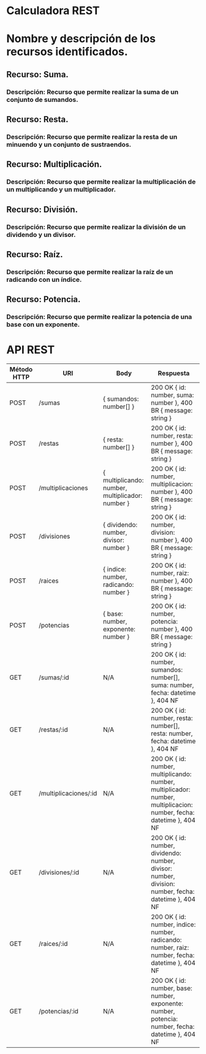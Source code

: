 # Calculadora REST

# Nombre y descripción de los recursos identificados.

## Recurso: Suma.

### Descripción: Recurso que permite realizar la suma de un conjunto de sumandos.

## Recurso: Resta.

### Descripción: Recurso que permite realizar la resta de un minuendo y un conjunto de sustraendos.

## Recurso: Multiplicación.

### Descripción: Recurso que permite realizar la multiplicación de un multiplicando y un multiplicador.

## Recurso: División.

### Descripción: Recurso que permite realizar la división de un dividendo y un divisor.

## Recurso: Raíz.

### Descripción: Recurso que permite realizar la raíz de un radicando con un índice.

## Recurso: Potencia.

### Descripción: Recurso que permite realizar la potencia de una base con un exponente.

# API REST

| Método HTTP  | URI | Body | Respuesta |
| ------------- | ------------- | ------------- | ------------- |
| POST  | /sumas  | { sumandos: number[] } | 200 OK { id: number, suma: number }, 400 BR { message: string }
| POST  | /restas  | { resta: number[] } | 200 OK { id: number, resta: number }, 400 BR { message: string }
| POST  | /multiplicaciones  | { multiplicando: number, multiplicador: number } | 200 OK { id: number, multiplicacion: number }, 400 BR { message: string }
| POST  | /divisiones  | { dividendo: number, divisor: number } | 200 OK { id: number, division: number }, 400 BR { message: string }
| POST  | /raices  | { indice: number, radicando: number } | 200 OK { id: number, raiz: number }, 400 BR { message: string }
| POST  | /potencias  | { base: number, exponente: number } | 200 OK { id: number, potencia: number }, 400 BR { message: string }
| GET  | /sumas/:id  | N/A | 200 OK { id: number, sumandos: number[], suma: number, fecha: datetime }, 404 NF
| GET  | /restas/:id  | N/A | 200 OK { id: number, resta: number[], resta: number, fecha: datetime }, 404 NF
| GET  | /multiplicaciones/:id  | N/A | 200 OK { id: number, multiplicando: number, multiplicador: number, multiplicacion: number, fecha: datetime }, 404 NF
| GET  | /divisiones/:id  | N/A | 200 OK { id: number, dividendo: number, divisor: number, division: number, fecha: datetime }, 404 NF
| GET  | /raices/:id  | N/A | 200 OK { id: number, indice: number, radicando: number, raiz: number, fecha: datetime }, 404 NF
| GET  | /potencias/:id  | N/A | 200 OK { id: number, base: number, exponente: number, potencia: number, fecha: datetime }, 404 NF
    